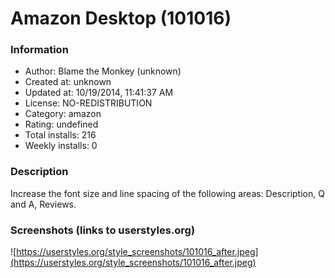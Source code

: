 # Amazon Desktop (101016)

### Information
- Author: Blame the Monkey (unknown)
- Created at: unknown
- Updated at: 10/19/2014, 11:41:37 AM
- License: NO-REDISTRIBUTION
- Category: amazon
- Rating: undefined
- Total installs: 216
- Weekly installs: 0


### Description
Increase the font size and line spacing of the following areas: Description, Q and A, Reviews.


### Screenshots (links to userstyles.org)
![https://userstyles.org/style_screenshots/101016_after.jpeg](https://userstyles.org/style_screenshots/101016_after.jpeg)



